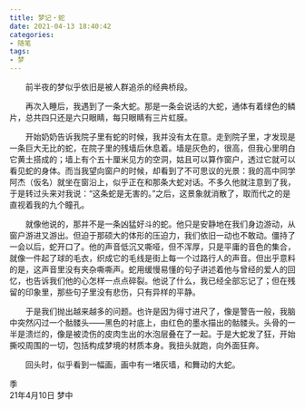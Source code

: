 ```yaml
---
title: 梦记・蛇
date: 2021-04-13 18:40:42
categories: 
- 随笔
tags:  
- 梦
---
```


　　前半夜的梦似乎依旧是被人群追杀的经典桥段。

　　再次入睡后，我遇到了一条大蛇。那是一条会说话的大蛇，通体有着绿色的鳞片，总共四只还是六只眼睛，每只眼睛有三片虹膜。

<!--more-->

　　开始奶奶告诉我院子里有蛇的时候，我并没有太在意。走到院子里，才发现是一条巨大无比的蛇，在院子里的残墙后休息着。墙是灰色的，很高，但我心里明白它黄土搭成的；墙上有个五十厘米见方的空洞，姑且可以算作窗户，透过它就可以看见蛇的身体。而当我望向窗户的时候，却看到了不可思议的光景：我的高中同学阿杰（仮名）就坐在窗沿上，似乎正在和那条大蛇对话。不多久他就注意到了我，于是转过头来对我说：“这条蛇是无害的。”之后，这景象就消散了，取而代之的是直视着我的九个瞳孔。

　　就像他说的，那并不是一条凶猛好斗的蛇。他只是安静地在我们身边游动，从窗户游进又游出。但迫于那硕大的体形的压迫力，我们依旧一动也不敢动。僵持了一会以后，蛇开口了。他的声音低沉又嘶哑，但不浑厚，只是平庸的音色的集合，就像一件起了球的毛衣，织成它的毛线是街上每一个过路行人的声音。但出乎意料的是，这声音里没有夹杂嘶嘶声。蛇用缓慢易懂的句子讲述着他与曾经的爱人的回忆，也告诉我们他的心怎样一点点碎裂。他说了什么，我已经全部忘记了；但在残留的印象里，那些句子里没有悲伤，只有异样的平静。

　　于是我们抛出越来越多的问题。也许是因为得寸进尺了，像是警告一般，我脑中突然闪过一个骷髅头——黑色的衬底上，由红色的墨水描出的骷髅头。头骨的一半是溃烂的，像是被烫伤的皮肉生出的水泡层叠在了一起。于是大蛇发了狂，开始撕咬周围的一切，包括构成梦境的材质本身。我扭头就跑，向外面狂奔。

　　回头时，似乎看到一幅画，画中有一堵灰墙，和舞动的大蛇。

季  
21年4月10日 梦中